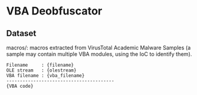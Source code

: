 # VBA Deobfuscator

## Dataset

macros/: macros extracted from VirusTotal Academic Malware Samples (a sample may contain multiple VBA modules, using the IoC to identify them).
```
Filename     : {filename}
OLE stream   : {olestream}
VBA filename : {vba_filename}
----------------------------------------
{VBA code}
```